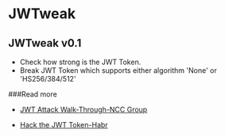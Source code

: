 # JWTweak

## JWTweak v0.1
- Check how strong is the JWT Token.
- Break JWT Token which supports either algorithm 'None' or 'HS256/384/512'


###Read more
- [JWT Attack Walk-Through-NCC Group](https://www.nccgroup.trust/uk/about-us/newsroom-and-events/blogs/2019/january/jwt-attack-walk-through/)

- [Hack the JWT Token-Habr](https://habr.com/en/post/450054/)
